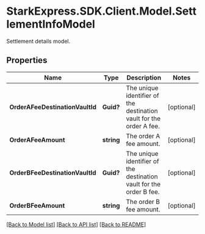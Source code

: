 # StarkExpress.SDK.Client.Model.SettlementInfoModel
Settlement details model.

## Properties

Name | Type | Description | Notes
------------ | ------------- | ------------- | -------------
**OrderAFeeDestinationVaultId** | **Guid?** | The unique identifier of the destination vault for the order A fee. | [optional] 
**OrderAFeeAmount** | **string** | The order A fee amount. | [optional] 
**OrderBFeeDestinationVaultId** | **Guid?** | The unique identifier of the destination vault for the order B fee. | [optional] 
**OrderBFeeAmount** | **string** | The order B fee amount. | [optional] 

[[Back to Model list]](../README.md#documentation-for-models) [[Back to API list]](../README.md#documentation-for-api-endpoints) [[Back to README]](../README.md)

